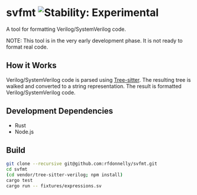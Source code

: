 # svfmt ![Stability: Experimental](http://badges.github.io/stability-badges/dist/experimental.svg)

A tool for formatting Verilog/SystemVerilog code.

NOTE: This tool is in the very early development phase.
It is not ready to format real code.

## How it Works

Verilog/SystemVerilog code is parsed using [Tree-sitter].
The resulting tree is walked and converted to a string representation.
The result is formatted Verilog/SystemVerilog code.

[Tree-sitter]: http://tree-sitter.github.io/tree-sitter

## Development Dependencies

* Rust
* Node.js

## Build

```sh
git clone --recursive git@github.com:rfdonnelly/svfmt.git
cd svfmt
(cd vendor/tree-sitter-verilog; npm install)
cargo test
cargo run -- fixtures/expressions.sv
```
